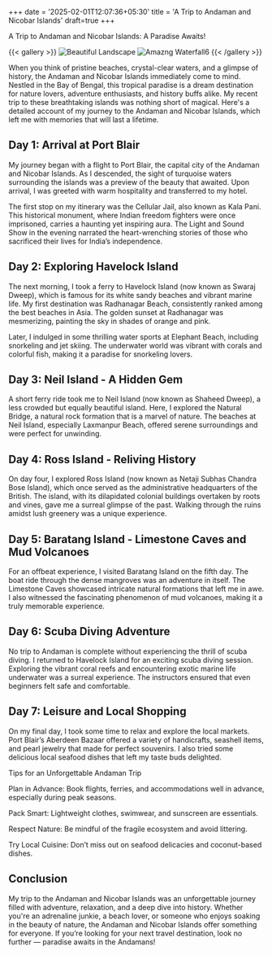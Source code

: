 +++
date = '2025-02-01T12:07:36+05:30'
title = 'A Trip to Andaman and Nicobar Islands'
draft=true
+++


A Trip to Andaman and Nicobar Islands: A Paradise Awaits!


{{< gallery >}}
    <img src="/images/01-02-2025.webp" alt="Beautiful Landscape">
    <img src="/images/02-02-2025.webp" alt="Amazng Waterfall6">
{{< /gallery >}}

When you think of pristine beaches, crystal-clear waters, and a glimpse of history, the Andaman and Nicobar Islands immediately come to mind. Nestled in the Bay of Bengal, this tropical paradise is a dream destination for nature lovers, adventure enthusiasts, and history buffs alike. My recent trip to these breathtaking islands was nothing short of magical. Here's a detailed account of my journey to the Andaman and Nicobar Islands, which left me with memories that will last a lifetime.

## Day 1: Arrival at Port Blair

My journey began with a flight to Port Blair, the capital city of the Andaman and Nicobar Islands. As I descended, the sight of turquoise waters surrounding the islands was a preview of the beauty that awaited. Upon arrival, I was greeted with warm hospitality and transferred to my hotel.

The first stop on my itinerary was the Cellular Jail, also known as Kala Pani. This historical monument, where Indian freedom fighters were once imprisoned, carries a haunting yet inspiring aura. The Light and Sound Show in the evening narrated the heart-wrenching stories of those who sacrificed their lives for India’s independence.

## Day 2: Exploring Havelock Island

The next morning, I took a ferry to Havelock Island (now known as Swaraj Dweep), which is famous for its white sandy beaches and vibrant marine life. My first destination was Radhanagar Beach, consistently ranked among the best beaches in Asia. The golden sunset at Radhanagar was mesmerizing, painting the sky in shades of orange and pink.

Later, I indulged in some thrilling water sports at Elephant Beach, including snorkeling and jet skiing. The underwater world was vibrant with corals and colorful fish, making it a paradise for snorkeling lovers.

## Day 3: Neil Island - A Hidden Gem

A short ferry ride took me to Neil Island (now known as Shaheed Dweep), a less crowded but equally beautiful island. Here, I explored the Natural Bridge, a natural rock formation that is a marvel of nature. The beaches at Neil Island, especially Laxmanpur Beach, offered serene surroundings and were perfect for unwinding.

## Day 4: Ross Island - Reliving History

On day four, I explored Ross Island (now known as Netaji Subhas Chandra Bose Island), which once served as the administrative headquarters of the British. The island, with its dilapidated colonial buildings overtaken by roots and vines, gave me a surreal glimpse of the past. Walking through the ruins amidst lush greenery was a unique experience.

## Day 5: Baratang Island - Limestone Caves and Mud Volcanoes

For an offbeat experience, I visited Baratang Island on the fifth day. The boat ride through the dense mangroves was an adventure in itself. The Limestone Caves showcased intricate natural formations that left me in awe. I also witnessed the fascinating phenomenon of mud volcanoes, making it a truly memorable experience.

## Day 6: Scuba Diving Adventure

No trip to Andaman is complete without experiencing the thrill of scuba diving. I returned to Havelock Island for an exciting scuba diving session. Exploring the vibrant coral reefs and encountering exotic marine life underwater was a surreal experience. The instructors ensured that even beginners felt safe and comfortable.

## Day 7: Leisure and Local Shopping

On my final day, I took some time to relax and explore the local markets. Port Blair’s Aberdeen Bazaar offered a variety of handicrafts, seashell items, and pearl jewelry that made for perfect souvenirs. I also tried some delicious local seafood dishes that left my taste buds delighted.

Tips for an Unforgettable Andaman Trip

Plan in Advance: Book flights, ferries, and accommodations well in advance, especially during peak seasons.

Pack Smart: Lightweight clothes, swimwear, and sunscreen are essentials.

Respect Nature: Be mindful of the fragile ecosystem and avoid littering.

Try Local Cuisine: Don’t miss out on seafood delicacies and coconut-based dishes.

## Conclusion

My trip to the Andaman and Nicobar Islands was an unforgettable journey filled with adventure, relaxation, and a deep dive into history. Whether you're an adrenaline junkie, a beach lover, or someone who enjoys soaking in the beauty of nature, the Andaman and Nicobar Islands offer something for everyone. If you’re looking for your next travel destination, look no further — paradise awaits in the Andamans!

